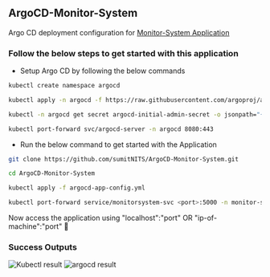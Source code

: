 ## ArgoCD-Monitor-System

Argo CD deployment configuration for [Monitor-System Application](https://github.com/sumitNITS/Monitor-System)

### Follow the below steps to get started with this application

- Setup Argo CD by following the below commands
```bash
kubectl create namespace argocd
```
```bash
kubectl apply -n argocd -f https://raw.githubusercontent.com/argoproj/argo-cd/stable/manifests/install.yaml
```
```bash
kubectl -n argocd get secret argocd-initial-admin-secret -o jsonpath="{.data.password}" | base64 --decode && echo
```
```bash
kubectl port-forward svc/argocd-server -n argocd 8080:443
```

- Run the below command to get started with the Application
```bash
git clone https://github.com/sumitNITS/ArgoCD-Monitor-System.git
```
```bash
cd ArgoCD-Monitor-System
```
```bash
kubectl apply -f argocd-app-config.yml
```
```bash
kubectl port-forward service/monitorsystem-svc <port>:5000 -n monitor-system
```

Now access the application using "localhost":"port" OR "ip-of-machine":"port" 🚀

### Success Outputs

![Kubectl result](https://github.com/sumitNITS/ArgoCD-Monitor-System/assets/37767537/a4119f6c-4acf-4370-890a-a12d536a7ec4)
![argocd result](https://github.com/sumitNITS/ArgoCD-Monitor-System/assets/37767537/5f0113fe-b722-42ef-80ae-4e54574890a6)

